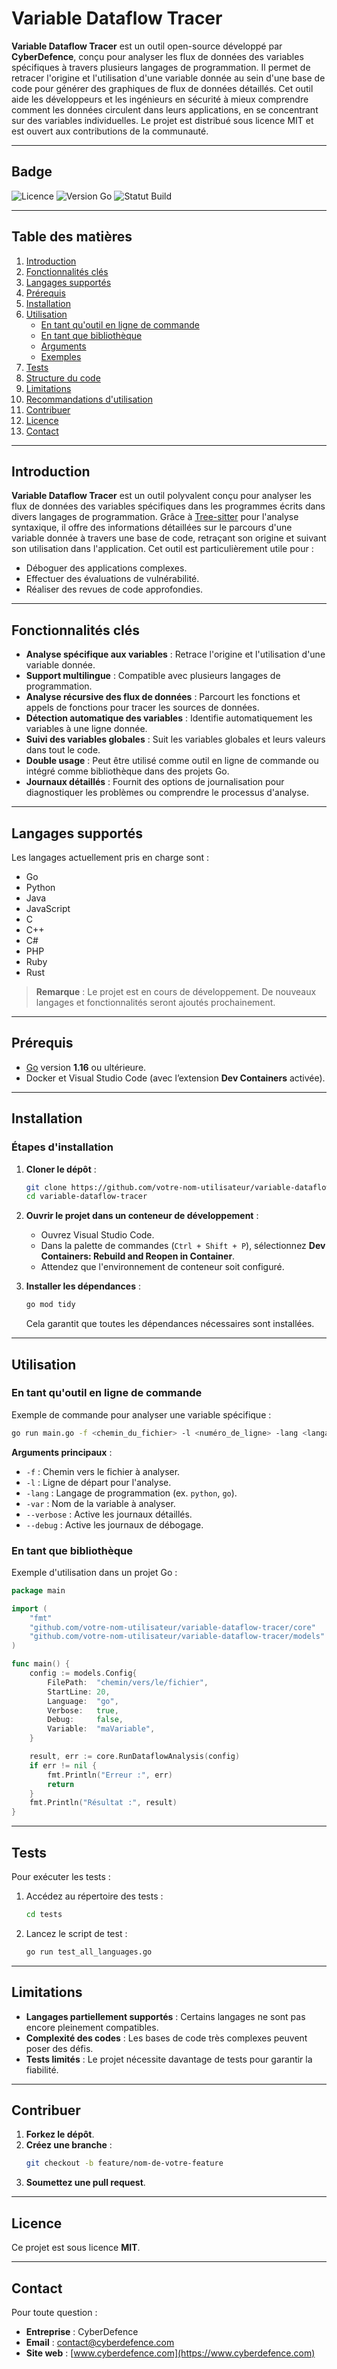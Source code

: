 # Variable Dataflow Tracer

**Variable Dataflow Tracer** est un outil open-source développé par **CyberDefence**, conçu pour analyser les flux de données des variables spécifiques à travers plusieurs langages de programmation. Il permet de retracer l'origine et l'utilisation d'une variable donnée au sein d'une base de code pour générer des graphiques de flux de données détaillés. Cet outil aide les développeurs et les ingénieurs en sécurité à mieux comprendre comment les données circulent dans leurs applications, en se concentrant sur des variables individuelles. Le projet est distribué sous licence MIT et est ouvert aux contributions de la communauté.

---

## Badge

![Licence](https://img.shields.io/badge/license-apache--2.0-blue)
![Version Go](https://img.shields.io/badge/go-%3E%3D1.16-blue)
![Statut Build](https://img.shields.io/badge/build-passing-brightgreen)

---

## Table des matières

1. [Introduction](#introduction)
2. [Fonctionnalités clés](#fonctionnalités-clés)
3. [Langages supportés](#langages-supportés)
4. [Prérequis](#prérequis)
5. [Installation](#installation)
6. [Utilisation](#utilisation)
   - [En tant qu'outil en ligne de commande](#en-tant-quoutil-en-ligne-de-commande)
   - [En tant que bibliothèque](#en-tant-que-bibliothèque)
   - [Arguments](#arguments)
   - [Exemples](#exemples)
7. [Tests](#tests)
8. [Structure du code](#structure-du-code)
9. [Limitations](#limitations)
10. [Recommandations d'utilisation](#recommandations-dutilisation)
11. [Contribuer](#contribuer)
12. [Licence](#licence)
13. [Contact](#contact)

---

## Introduction

**Variable Dataflow Tracer** est un outil polyvalent conçu pour analyser les flux de données des variables spécifiques dans les programmes écrits dans divers langages de programmation. Grâce à [Tree-sitter](https://tree-sitter.github.io/tree-sitter/) pour l'analyse syntaxique, il offre des informations détaillées sur le parcours d'une variable donnée à travers une base de code, retraçant son origine et suivant son utilisation dans l'application. Cet outil est particulièrement utile pour :

- Déboguer des applications complexes.
- Effectuer des évaluations de vulnérabilité.
- Réaliser des revues de code approfondies.

---

## Fonctionnalités clés

- **Analyse spécifique aux variables** : Retrace l'origine et l'utilisation d'une variable donnée.
- **Support multilingue** : Compatible avec plusieurs langages de programmation.
- **Analyse récursive des flux de données** : Parcourt les fonctions et appels de fonctions pour tracer les sources de données.
- **Détection automatique des variables** : Identifie automatiquement les variables à une ligne donnée.
- **Suivi des variables globales** : Suit les variables globales et leurs valeurs dans tout le code.
- **Double usage** : Peut être utilisé comme outil en ligne de commande ou intégré comme bibliothèque dans des projets Go.
- **Journaux détaillés** : Fournit des options de journalisation pour diagnostiquer les problèmes ou comprendre le processus d'analyse.

---

## Langages supportés

Les langages actuellement pris en charge sont :

- Go
- Python
- Java
- JavaScript
- C
- C++
- C#
- PHP
- Ruby
- Rust

> **Remarque** : Le projet est en cours de développement. De nouveaux langages et fonctionnalités seront ajoutés prochainement.

---

## Prérequis

- [Go](https://golang.org/doc/install) version **1.16** ou ultérieure.
- Docker et Visual Studio Code (avec l’extension **Dev Containers** activée).

---

## Installation

### Étapes d'installation

1. **Cloner le dépôt** :

   ```bash
   git clone https://github.com/votre-nom-utilisateur/variable-dataflow-tracer.git
   cd variable-dataflow-tracer
   ```

2. **Ouvrir le projet dans un conteneur de développement** :

   - Ouvrez Visual Studio Code.
   - Dans la palette de commandes (`Ctrl + Shift + P`), sélectionnez **Dev Containers: Rebuild and Reopen in Container**.
   - Attendez que l'environnement de conteneur soit configuré.

3. **Installer les dépendances** :

   ```bash
   go mod tidy
   ```

   Cela garantit que toutes les dépendances nécessaires sont installées.

---

## Utilisation

### En tant qu'outil en ligne de commande

Exemple de commande pour analyser une variable spécifique :

```bash
go run main.go -f <chemin_du_fichier> -l <numéro_de_ligne> -lang <langage> -var <nom_de_la_variable> [--verbose] [--debug]
```

**Arguments principaux** :

- `-f` : Chemin vers le fichier à analyser.
- `-l` : Ligne de départ pour l'analyse.
- `-lang` : Langage de programmation (ex. `python`, `go`).
- `-var` : Nom de la variable à analyser.
- `--verbose` : Active les journaux détaillés.
- `--debug` : Active les journaux de débogage.

### En tant que bibliothèque

Exemple d'utilisation dans un projet Go :

```go
package main

import (
    "fmt"
    "github.com/votre-nom-utilisateur/variable-dataflow-tracer/core"
    "github.com/votre-nom-utilisateur/variable-dataflow-tracer/models"
)

func main() {
    config := models.Config{
        FilePath:  "chemin/vers/le/fichier",
        StartLine: 20,
        Language:  "go",
        Verbose:   true,
        Debug:     false,
        Variable:  "maVariable",
    }

    result, err := core.RunDataflowAnalysis(config)
    if err != nil {
        fmt.Println("Erreur :", err)
        return
    }
    fmt.Println("Résultat :", result)
}
```

---

## Tests

Pour exécuter les tests :

1. Accédez au répertoire des tests :

   ```bash
   cd tests
   ```

2. Lancez le script de test :

   ```bash
   go run test_all_languages.go
   ```

---

## Limitations

- **Langages partiellement supportés** : Certains langages ne sont pas encore pleinement compatibles.
- **Complexité des codes** : Les bases de code très complexes peuvent poser des défis.
- **Tests limités** : Le projet nécessite davantage de tests pour garantir la fiabilité.

---

## Contribuer

1. **Forkez le dépôt**.
2. **Créez une branche** :
   ```bash
   git checkout -b feature/nom-de-votre-feature
   ```
3. **Soumettez une pull request**.

---

## Licence

Ce projet est sous licence **MIT**.

---

## Contact

Pour toute question :

- **Entreprise** : CyberDefence
- **Email** : [contact@cyberdefence.com](mailto:contact@cyberdefence.com)  
- **Site web** : [www.cyberdefence.com](https://www.cyberdefence.com)
